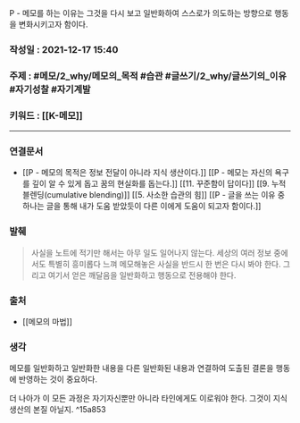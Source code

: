 P - 메모를 하는 이유는 그것을 다시 보고 일반화하여 스스로가 의도하는 방향으로 행동을 변화시키고자 함이다.

### 작성일 : 2021-12-17 15:40
### 주제 : #메모/2_why/메모의_목적  #습관 #글쓰기/2_why/글쓰기의_이유  #자기성찰 #자기계발 
### 키워드 : [[K-메모]]  
----
### 연결문서
- [[P - 메모의 목적은 정보 전달이 아니라 지식 생산이다.]] [[P - 메모는 자신의 욕구를 깊이 알 수 있게 돕고 꿈의 현실화를 돕는다.]] [[11. 꾸준함이 답이다]] [[9. 누적 블렌딩(cumulative blending)]] [[5. 사소한 습관의 힘]] [[P - 글을 쓰는 이유 중 하나는 글을 통해 내가 도움 받았듯이 다른 이에게 도움이 되고자 함이다.]]
### 발췌
> 사실을 노트에 적기만 해서는 아무 일도 일어나지 않는다. 세상의 여러 정보 중에서도 특별히 흥미롭다 느껴 메모해놓은 사실을 반드시 한 번은 다시 봐야 한다. 그리고 여기서 얻은 깨달음을 일반화하고 행동으로 전용해야 한다.
### 출처
- [[메모의 마법]]
### 생각
메모를 일반화하고 일반화한 내용을 다른 일반화된 내용과 연결하여 도출된 결론을 행동에 반영하는 것이 중요하다. 

더 나아가 이 모든 과정은 자기자신뿐만 아니라 타인에게도 이로워야 한다. 그것이 지식 생산의 본질 아닐지.  ^15a853